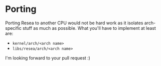 # Porting

Porting Resea to another CPU would not be hard work as it isolates arch-specific
stuff as much as possible. What you'll have to implement at least are:

- `kernel/arch/<arch name>`
- `libs/resea/arch/<arch name>`

I'm looking forward to your pull request :)
